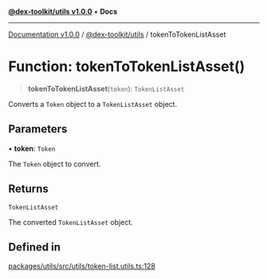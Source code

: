 [**@dex-toolkit/utils v1.0.0**](../README.md) • **Docs**

***

[Documentation v1.0.0](../../../packages.md) / [@dex-toolkit/utils](../README.md) / tokenToTokenListAsset

# Function: tokenToTokenListAsset()

> **tokenToTokenListAsset**(`token`): `TokenListAsset`

Converts a `Token` object to a `TokenListAsset` object.

## Parameters

• **token**: `Token`

The `Token` object to convert.

## Returns

`TokenListAsset`

The converted `TokenListAsset` object.

## Defined in

[packages/utils/src/utils/token-list.utils.ts:128](https://github.com/niZmosis/dex-toolkit/blob/3d8b41b44787b30fbea5de3ab4737662ffb61bc8/packages/utils/src/utils/token-list.utils.ts#L128)
